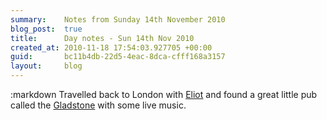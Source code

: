 ```yaml
---
summary:    Notes from Sunday 14th November 2010
blog_post:  true
title:      Day notes - Sun 14th Nov 2010
created_at: 2010-11-18 17:54:03.927705 +00:00
guid:       bc11b4db-22d5-4eac-8dca-cfff168a3157
layout:     blog
---
```

:markdown
  Travelled back to London with [Eliot](http://www.eliotfineberg.com/) and found a great little pub called the [Gladstone](http://www.beerintheevening.com/pubs/s/25/25891/Gladstone_Arms/Borough) with some live music.
